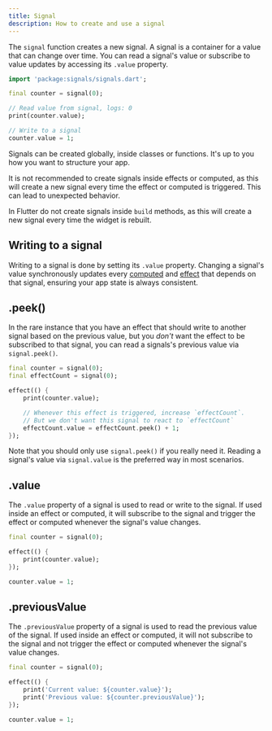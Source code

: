 ```yaml
---
title: Signal
description: How to create and use a signal
---
```


The `signal` function creates a new signal. A signal is a container for a value that can change over time. You can read a signal's value or subscribe to value updates by accessing its `.value` property.

```dart
import 'package:signals/signals.dart';

final counter = signal(0);

// Read value from signal, logs: 0
print(counter.value);

// Write to a signal
counter.value = 1;
```

Signals can be created globally, inside classes or functions. It's up to you how you want to structure your app.

It is not recommended to create signals inside effects or computed, as this will create a new signal every time the effect or computed is triggered. This can lead to unexpected behavior.

In Flutter do not create signals inside `build` methods, as this will create a new signal every time the widget is rebuilt.

## Writing to a signal

Writing to a signal is done by setting its `.value` property. Changing a signal's value synchronously updates every [computed](/signals.dart/reference/core/computed) and [effect](/signals.dart/reference/core/effect) that depends on that signal, ensuring your app state is always consistent.

## .peek()

In the rare instance that you have an effect that should write to another signal based on the previous value, but you _don't_ want the effect to be subscribed to that signal, you can read a signals's previous value via `signal.peek()`.

```dart
final counter = signal(0);
final effectCount = signal(0);

effect(() {
	print(counter.value);

	// Whenever this effect is triggered, increase `effectCount`.
	// But we don't want this signal to react to `effectCount`
	effectCount.value = effectCount.peek() + 1;
});
```

Note that you should only use `signal.peek()` if you really need it. Reading a signal's value via `signal.value` is the preferred way in most scenarios.

## .value

The `.value` property of a signal is used to read or write to the signal. If used inside an effect or computed, it will subscribe to the signal and trigger the effect or computed whenever the signal's value changes.

```dart
final counter = signal(0);

effect(() {
	print(counter.value);
});

counter.value = 1;
```

## .previousValue

The `.previousValue` property of a signal is used to read the previous value of the signal. If used inside an effect or computed, it will not subscribe to the signal and not trigger the effect or computed whenever the signal's value changes.

```dart
final counter = signal(0);

effect(() {
	print('Current value: ${counter.value}');
	print('Previous value: ${counter.previousValue}');
});

counter.value = 1;
```
